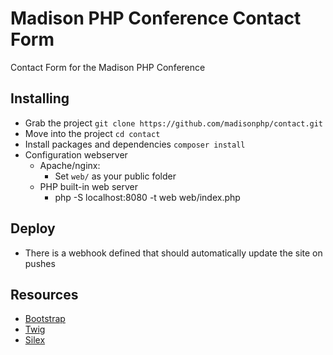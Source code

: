 # Madison PHP Conference Contact Form

Contact Form for the Madison PHP Conference

## Installing

- Grab the project `git clone https://github.com/madisonphp/contact.git`
- Move into the project `cd contact`
- Install packages and dependencies `composer install`
- Configuration webserver
  - Apache/nginx:
    - Set `web/` as your public folder
  - PHP built-in web server
    - php -S localhost:8080 -t web web/index.php

## Deploy

- There is a webhook defined that should automatically update the site on pushes

## Resources

* [Bootstrap](http://getbootstrap.com/css/)
* [Twig](http://twig.sensiolabs.org/)
* [Silex](http://silex.sensiolabs.org/documentation)
